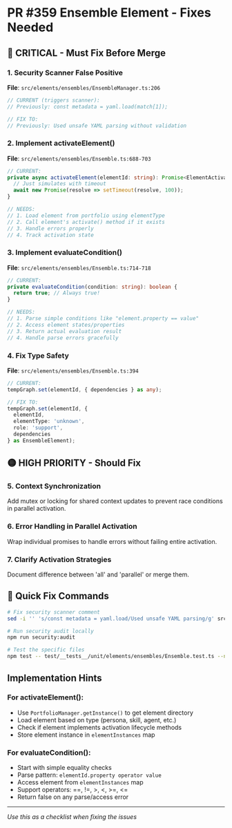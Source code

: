 # PR #359 Ensemble Element - Fixes Needed

## 🔴 CRITICAL - Must Fix Before Merge

### 1. Security Scanner False Positive
**File**: `src/elements/ensembles/EnsembleManager.ts:206`
```typescript
// CURRENT (triggers scanner):
// Previously: const metadata = yaml.load(match[1]);

// FIX TO:
// Previously: Used unsafe YAML parsing without validation
```

### 2. Implement activateElement()
**File**: `src/elements/ensembles/Ensemble.ts:688-703`
```typescript
// CURRENT:
private async activateElement(elementId: string): Promise<ElementActivationResult> {
  // Just simulates with timeout
  await new Promise(resolve => setTimeout(resolve, 100));
}

// NEEDS:
// 1. Load element from portfolio using elementType
// 2. Call element's activate() method if it exists
// 3. Handle errors properly
// 4. Track activation state
```

### 3. Implement evaluateCondition()
**File**: `src/elements/ensembles/Ensemble.ts:714-718`
```typescript
// CURRENT:
private evaluateCondition(condition: string): boolean {
  return true; // Always true!
}

// NEEDS:
// 1. Parse simple conditions like "element.property == value"
// 2. Access element states/properties
// 3. Return actual evaluation result
// 4. Handle parse errors gracefully
```

### 4. Fix Type Safety
**File**: `src/elements/ensembles/Ensemble.ts:394`
```typescript
// CURRENT:
tempGraph.set(elementId, { dependencies } as any);

// FIX TO:
tempGraph.set(elementId, { 
  elementId, 
  elementType: 'unknown',
  role: 'support',
  dependencies 
} as EnsembleElement);
```

## 🟡 HIGH PRIORITY - Should Fix

### 5. Context Synchronization
Add mutex or locking for shared context updates to prevent race conditions in parallel activation.

### 6. Error Handling in Parallel Activation
Wrap individual promises to handle errors without failing entire activation.

### 7. Clarify Activation Strategies
Document difference between 'all' and 'parallel' or merge them.

## 📝 Quick Fix Commands

```bash
# Fix security scanner comment
sed -i '' 's/const metadata = yaml.load/Used unsafe YAML parsing/g' src/elements/ensembles/EnsembleManager.ts

# Run security audit locally
npm run security:audit

# Test the specific files
npm test -- test/__tests__/unit/elements/ensembles/Ensemble.test.ts --no-coverage
```

## Implementation Hints

### For activateElement():
- Use `PortfolioManager.getInstance()` to get element directory
- Load element based on type (persona, skill, agent, etc.)
- Check if element implements activation lifecycle methods
- Store element instance in `elementInstances` map

### For evaluateCondition():
- Start with simple equality checks
- Parse pattern: `elementId.property operator value`
- Access element from `elementInstances` map
- Support operators: ==, !=, >, <, >=, <=
- Return false on any parse/access error

---
*Use this as a checklist when fixing the issues*